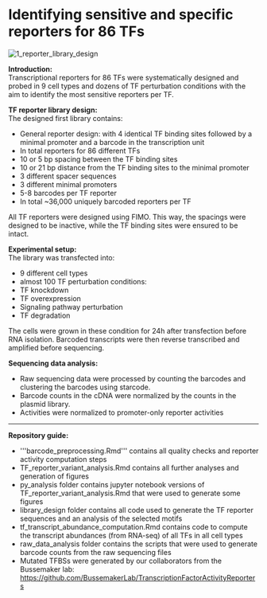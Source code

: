 # Identifying sensitive and specific reporters for 86 TFs
![1_reporter_library_design](https://github.com/mtrauernicht/SuRE_TF/assets/57003758/da5f67fe-06a4-4adb-99e1-071462f4fedd)

**Introduction:**\
Transcriptional reporters for 86 TFs were systematically designed and probed in 9 cell types and dozens of TF perturbation conditions with the aim to identify the most sensitive reporters per TF.

**TF reporter library design:**\
The designed first library contains:
- General reporter design: with 4 identical TF binding sites followed by a minimal promoter and a barcode in the transcription unit
- In total reporters for 86 different TFs
- 10 or 5 bp spacing between the TF binding sites
- 10 or 21 bp distance from the TF binding sites to the minimal promoter
- 3 different spacer sequences
- 3 different minimal promoters
- 5-8 barcodes per TF reporter
- In total ~36,000 uniquely barcoded reporters per TF

All TF reporters were designed using FIMO. This way, the spacings were designed to be inactive, while the TF binding sites were ensured to be intact.

**Experimental setup:**\
The library was transfected into:
- 9 different cell types
- almost 100 TF perturbation conditions:
- TF knockdown
- TF overexpression
- Signaling pathway perturbation
- TF degradation

The cells were grown in these condition for 24h after transfection before RNA isolation. Barcoded transcripts were then reverse transcribed and amplified before sequencing.

**Sequencing data analysis:**
- Raw sequencing data were processed by counting the barcodes and clustering the barcodes using starcode.
- Barcode counts in the cDNA were normalized by the counts in the plasmid library.
- Activities were normalized to promoter-only reporter activities

---
**Repository guide:**
- '''barcode_preprocessing.Rmd''' contains all quality checks and reporter activity computation steps
- TF_reporter_variant_analysis.Rmd contains all further analyses and generation of figures
- py_analysis folder contains jupyter notebook versions of TF_reporter_variant_analysis.Rmd that were used to generate some figures
- library_design folder contains all code used to generate the TF reporter sequences and an analysis of the selected motifs
- tf_transcript_abundance_computation.Rmd contains code to compute the transcript abundances (from RNA-seq) of all TFs in all cell types
- raw_data_analysis folder contains the scripts that were used to generate barcode counts from the raw sequencing files
- Mutated TFBSs were generated by our collaborators from the Bussemaker lab: https://github.com/BussemakerLab/TranscriptionFactorActivityReporters
